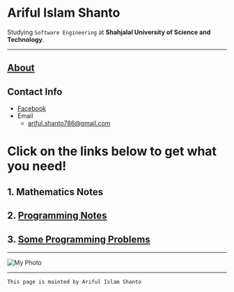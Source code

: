 
# Ariful Islam Shanto

Studying `Software Engineering` at **Shahjalal University of Science and Technology**.

***

## [About](https://shanto-swe029.github.io/about)

## Contact Info
- [Facebook](https://facebook.com/shanto3585)
- Email
	- ariful.shanto786@gmail.com

# Click on the links below to get what you need!

## 1. Mathematics Notes
## 2. [Programming Notes](https://shanto-swe029.github.io/programmingnotes)
## 3. [Some Programming Problems](https://shanto-swe029.github.io/programmingproblems)

***

![My Photo](https://shanto-swe029.github.io/shanto.jpg)<br/>

***

`This page is mainted by Ariful Islam Shanto`
